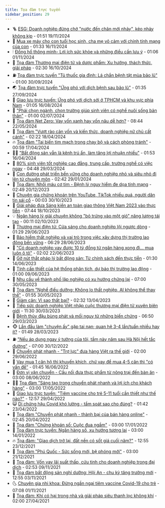 ```yaml
---
title: Tọa đàm trực tuyến
sidebar_position: 29
---
```


<!-- dantri-toa-dam-truc-tuyen:START -->
- 🪜 [ESG: Doanh nghiệp đừng chờ &quot;nước đến chân mới nhảy&quot;, kẻo nhảy không kịp](https://dantri.com.vn/kinh-doanh/esg-doanh-nghiep-dung-cho-nuoc-den-chan-moi-nhay-keo-nhay-khong-kip-20241115143521379.htm) - 01:51 19/11/2024
- 🗽 [Mua xe máy cho con tuổi học sinh, cha mẹ vô cảm với chính tính mạng của con](https://dantri.com.vn/xa-hoi/mua-xe-may-cho-con-tuoi-hoc-sinh-cha-me-vo-cam-voi-chinh-tinh-mang-cua-con-20241115170140946.htm) - 01:33 16/11/2024
- 🕯 [Đồng hồ thông minh- Lợi ích sức khỏe và những điều cần lưu ý](https://dantri.com.vn/suc-khoe/dong-ho-thong-minh-loi-ich-suc-khoe-va-nhung-dieu-can-luu-y-20241101070604676.htm) - 01:06 01/11/2024
- 🫶 [Tọa đàm Thương mại điện tử và dược phẩm: Xu hướng, thách thức, giải pháp](https://dantri.com.vn/suc-khoe/toa-dam-thuong-mai-dien-tu-va-duoc-pham-xu-huong-thach-thuc-giai-phap-20241015213133554.htm) - 02:30 16/10/2024
- ⛽️ [Tọa đàm trực tuyến &quot;Tủ thuốc gia đình: Lá chắn bệnh tật mùa bão lũ&quot;](https://dantri.com.vn/suc-khoe/toa-dam-truc-tuyen-tu-thuoc-gia-dinh-la-chan-benh-tat-mua-bao-lu-20240929195257453.htm) - 01:00 30/09/2024
- 🌏 [Tọa đàm trực tuyến &quot;Ứng phó với dịch bệnh sau bão lũ&quot;](https://dantri.com.vn/suc-khoe/toa-dam-truc-tuyen-ung-pho-voi-dich-benh-sau-bao-lu-20240926200846618.htm) - 01:35 27/09/2024
- 🫣 [Giao lưu trực tuyến: Ứng phó với dịch sởi ở TPHCM và khu vực phía Nam](https://dantri.com.vn/suc-khoe/giao-luu-truc-tuyen-ung-pho-voi-dich-soi-o-tphcm-va-khu-vuc-phia-nam-20240815164004550.htm) - 01:05 16/08/2024
- 🌊 [&quot;Phải chọn ngành, chọn trường giúp sinh viên có nghề nuôi sống bản thân&quot;](https://dantri.com.vn/giao-duc/phai-chon-nganh-chon-truong-giup-sinh-vien-co-nghe-nuoi-song-ban-than-20240701221316410.htm) - 01:00 02/07/2024
- 🐘 [Tọa đàm Net Zero: Vay vốn xanh hay vốn nâu dễ hơn?](https://dantri.com.vn/kinh-doanh/toa-dam-net-zero-vay-von-xanh-hay-von-nau-de-hon-20240522102642720.htm) - 08:44 22/05/2024
- 🌮 [Tọa đàm &quot;Vượt rào cản vốn và kiến thức, doanh nghiệp nữ chủ cất cánh&quot;](https://dantri.com.vn/kinh-doanh/toa-dam-vuot-rao-can-von-va-kien-thuc-doanh-nghiep-nu-chu-cat-canh-20240418074809400.htm) - 02:22 18/04/2024
- 🔥 [Tọa đàm &quot;Tai biến tim mạch trong chạy bộ và cách phòng tránh&quot;](https://dantri.com.vn/suc-khoe/toa-dam-tai-bien-tim-mach-trong-chay-bo-va-cach-phong-tranh-20240416143847225.htm) - 00:59 17/04/2024
- 🧑‍🏫 [&quot;Bất động sản vẫn là kênh trú ẩn, làm tăng lợi nhuận nhiều&quot;](https://dantri.com.vn/bat-dong-san/bat-dong-san-van-la-kenh-tru-an-lam-tang-loi-nhuan-nhieu-20240407214048706.htm) - 01:53 16/04/2024
- 🔭 [80% sinh viên tốt nghiệp cao đẳng, trung cấp, trường nghề có việc ngay](https://dantri.com.vn/giao-duc/80-sinh-vien-tot-nghiep-cao-dang-trung-cap-truong-nghe-co-viec-ngay-20240329112818630.htm) - 04:48 29/03/2024
- 💯 [Con đường phát triển bền vững cho doanh nghiệp nhỏ và siêu nhỏ đi lên từ chuyên môn](https://dantri.com.vn/kinh-doanh/con-duong-phat-trien-ben-vung-cho-doanh-nghiep-nho-va-sieu-nho-di-len-tu-chuyen-mon-20240129093641941.htm) - 02:42 29/01/2024
- 🎉 [Tọa đàm: Nhồi máu cơ tim - Bệnh lý nguy hiểm đe dọa tính mạng](https://dantri.com.vn/suc-khoe/toa-dam-nhoi-mau-co-tim-benh-ly-nguy-hiem-de-doa-tinh-mang-20231213151129936.htm) - 02:49 20/12/2023
- 🌝 [Chuyên gia chứng khoán trên YouTube, TikTok nhiều quá, người dân tin sái cổ](https://dantri.com.vn/kinh-doanh/chuyen-gia-chung-khoan-tren-youtube-tiktok-nhieu-qua-nguoi-dan-tin-sai-co-20231025101642417.htm) - 00:03 30/10/2023
- 🙉 [Giải pháp đưa Sáng kiến an toàn giao thông Việt Nam 2023 vào thực tiễn](https://dantri.com.vn/xa-hoi/giai-phap-dua-sang-kien-an-toan-giao-thong-viet-nam-2023-vao-thuc-tien-20231016153714810.htm) - 07:44 18/10/2023
- 💡 [Ngân hàng lý giải chuyện không &quot;bỏ trứng vào một giỏ&quot; năng lượng tái tạo](https://dantri.com.vn/kinh-doanh/ngan-hang-ly-giai-chuyen-khong-bo-trung-vao-mot-gio-nang-luong-tai-tao-20230929193833457.htm) - 00:11 02/10/2023
- 💂 [Thương mại điện tử: Cửa sáng cho doanh nghiệp lội ngược dòng](https://dantri.com.vn/kinh-doanh/thuong-mai-dien-tu-cua-sang-cho-doanh-nghiep-loi-nguoc-dong-20230628134437194.htm) - 01:29 29/06/2023
- 🦏 [Bảo hiểm thất nghiệp và vai trò trong việc xây dựng thị trường lao động bền vững](https://dantri.com.vn/lao-dong-viec-lam/bao-hiem-that-nghiep-va-vai-tro-trong-viec-xay-dung-thi-truong-lao-dong-ben-vung-20230627205610725.htm) - 06:29 28/06/2023
- 🚀 [&quot;Có doanh nghiệp vay được 10 tỷ đồng từ ngân hàng xong đi... mua luôn ô tô&quot;](https://dantri.com.vn/kinh-doanh/co-doanh-nghiep-vay-duoc-10-ty-dong-tu-ngan-hang-xong-di-mua-luon-o-to-20230612141116453.htm) - 02:02 22/06/2023
- 🤠 [Gỡ nút thắt pháp lý bất động sản: Từ chính sách đến thực tiễn](https://dantri.com.vn/bat-dong-san/go-nut-that-phap-ly-bat-dong-san-tu-chinh-sach-den-thuc-tien-20230613211348586.htm) - 01:30 14/06/2023
- 🚀 [Tính cấp thiết của hệ thống phân tích, dự báo thị trường lao động](https://dantri.com.vn/lao-dong-viec-lam/tinh-cap-thiet-cua-he-thong-phan-tich-du-bao-thi-truong-lao-dong-20230608182630558.htm) - 01:00 09/06/2023
- 🤖 [Nhu cầu về thành phố lập nghiệp có xu hướng chững lại](https://dantri.com.vn/lao-dong-viec-lam/nhu-cau-ve-thanh-pho-lap-nghiep-co-xu-huong-chung-lai-20230530092727467.htm) - 07:00 30/05/2023
- 🤖 [Tọa đàm &quot;Nghề điều dưỡng: Không lo thất nghiệp, AI không thể thay thế&quot;](https://dantri.com.vn/suc-khoe/toa-dam-nghe-dieu-duong-khong-lo-that-nghiep-ai-khong-the-thay-the-20230529143158933.htm) - 01:55 30/05/2023
- 🦍 [Giảm cân: Vì sao thất bại?](https://dantri.com.vn/suc-khoe/giam-can-vi-sao-that-bai-20230412082101972.htm) - 02:32 13/04/2023
- 🥷 [Tiếp sức doanh nghiệp Việt nhập cuộc thương mại điện tử xuyên biên giới](https://dantri.com.vn/kinh-doanh/tiep-suc-doanh-nghiep-viet-nhap-cuoc-thuong-mai-dien-tu-xuyen-bien-gioi-20230330093327100.htm) - 11:30 30/03/2023
- 🥰 [Bệnh thủy đậu bùng phát và mối nguy từ những biến chứng](https://dantri.com.vn/suc-khoe/benh-thuy-dau-bung-phat-va-moi-nguy-tu-nhung-bien-chung-20230328160135634.htm) - 06:50 29/03/2023
- 🐵 [Lần đầu làm &quot;chuyện ấy&quot; gặp tai nạn; quan hệ 3-4 lần/tuần nhiều hay ít?](https://dantri.com.vn/suc-khoe/lan-dau-lam-chuyen-ay-gap-tai-nan-quan-he-3-4-lantuan-nhieu-hay-it-20230327113936640.htm) - 01:49 28/03/2023
- ⛽️ [&quot;Nếu áp dụng ngay ý tưởng của tôi, tầm này năm sau Hà Nội hết tắc đường&quot;](https://dantri.com.vn/xa-hoi/neu-ap-dung-ngay-y-tuong-cua-toi-tam-nay-nam-sau-ha-noi-het-tac-duong-20221229160957855.htm) - 07:00 30/12/2022
- 🦍 [Chuyển phát nhanh - &quot;Trợ lực&quot; đưa hàng Việt ra thế giới](https://dantri.com.vn/kinh-doanh/chuyen-phat-nhanh-tro-luc-dua-hang-viet-ra-the-gioi-20220629083823025.htm) - 02:00 29/06/2022
- 🦆 [Vay mua 1 căn hộ thì khuyến khích, chứ vay để mua 4-5 căn thì &quot;có vấn đề&quot;](https://dantri.com.vn/bat-dong-san/vay-mua-1-can-ho-thi-khuyen-khich-chu-vay-de-mua-4-5-can-thi-co-van-de-20220614165838024.htm) - 01:45 16/06/2022
- 🦅 [Đơn vị vận chuyển - Cầu nối đưa thực phẩm từ nông trại đến bàn ăn](https://dantri.com.vn/kinh-doanh/don-vi-van-chuyen-cau-noi-dua-thuc-pham-tu-nong-trai-den-ban-an-20220607214949966.htm) - 03:00 08/06/2022
- 🧑‍💻 [Tọa đàm &quot;Sáng tạo trong chuyển phát nhanh và lợi ích cho khách hàng&quot;](https://dantri.com.vn/kinh-doanh/toa-dam-sang-tao-trong-chuyen-phat-nhanh-va-loi-ich-cho-khach-hang-20220515175604396.htm) - 03:00 17/05/2022
- 🧰 [Giao lưu trực tuyến: &quot;Tiêm vaccine cho trẻ 5-11 tuổi cần thiết như thế nào?&quot;](https://dantri.com.vn/suc-khoe/giao-luu-truc-tuyen-tiem-vaccine-cho-tre-5-11-tuoi-can-thiet-nhu-the-nao-20220427182011449.htm) - 12:57 29/04/2022
- 😺 [Di chứng hậu Covid khó lường - tầm soát sao cho đúng?](https://dantri.com.vn/suc-khoe/di-chung-hau-covid-kho-luong-tam-soat-sao-cho-dung-20220422054941125.htm) - 01:42 23/04/2022
- 🧐 [Tọa đàm &quot;Chuyển phát nhanh - thành bại của bán hàng online&quot;](https://dantri.com.vn/kinh-doanh/toa-dam-chuyen-phat-nhanh-thanh-bai-cua-ban-hang-online-20220419183551349.htm) - 02:45 20/04/2022
- 🫣 [Tọa đàm &quot;Chứng khoán số: Cuộc đua ngầm&quot;](https://dantri.com.vn/kinh-doanh/toa-dam-chung-khoan-so-cuoc-dua-ngam-20220114232253335.htm) - 03:00 17/01/2022
- 👹 [Tọa đàm trực tuyến: Ngân hàng số, xu hướng tương lai](https://dantri.com.vn/kinh-doanh/toa-dam-truc-tuyen-ngan-hang-so-xu-huong-tuong-lai-20220111061519754.htm) - 03:00 14/01/2022
- 🔥 [Tọa đàm: &quot;Giao dịch trở lại, đất nền có sốt giá cuối năm?&quot;](https://dantri.com.vn/bat-dong-san/toa-dam-giao-dich-tro-lai-dat-nen-co-sot-gia-cuoi-nam-20211223162428243.htm) - 12:55 23/12/2021
- 🌮 [Tọa đàm &quot;Phú Quốc - Sức sống mới, bệ phóng mới&quot;](https://dantri.com.vn/bat-dong-san/toa-dam-phu-quoc-suc-song-moi-be-phong-moi-20211215122349553.htm) - 03:00 21/12/2021
- 🧠 [Tọa đàm: Vốn vay lãi suất thấp, cứu tinh cho doanh nghiệp trong đại dịch](https://dantri.com.vn/kinh-doanh/toa-dam-von-vay-lai-suat-thap-cuu-tinh-cho-doanh-nghiep-trong-dai-dich-20211103170302580.htm) - 02:53 09/11/2021
- 🦩 [Tọa đàm bất động sản nghỉ dưỡng: Hội An - chu kỳ tăng trưởng mới](https://dantri.com.vn/bat-dong-san/toa-dam-bat-dong-san-nghi-duong-hoi-an-chu-ky-tang-truong-moi-20211103153232642.htm) - 12:55 03/11/2021
- 🌜 [Chuyên gia nhi khoa: Đừng ngần ngại tiêm vaccine Covid-19 cho trẻ](https://dantri.com.vn/suc-khoe/chuyen-gia-nhi-khoa-dung-ngan-ngai-tiem-vaccine-covid19-cho-tre-20211030091854158.htm) - 07:08 01/11/2021
- 💄 [Tọa đàm: Khí có hại trong nhà và giải pháp siêu thanh lọc không khí](https://dantri.com.vn/kinh-doanh/toa-dam-khi-co-hai-trong-nha-va-giai-phap-sieu-thanh-loc-khong-khi-20210426113032825.htm) - 02:00 27/04/2021<!-- dantri-toa-dam-truc-tuyen:END -->
